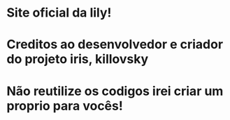 # Site oficial da lily!
# Creditos ao desenvolvedor e criador do projeto iris, killovsky
# Não reutilize os codigos irei criar um proprio para vocês!
